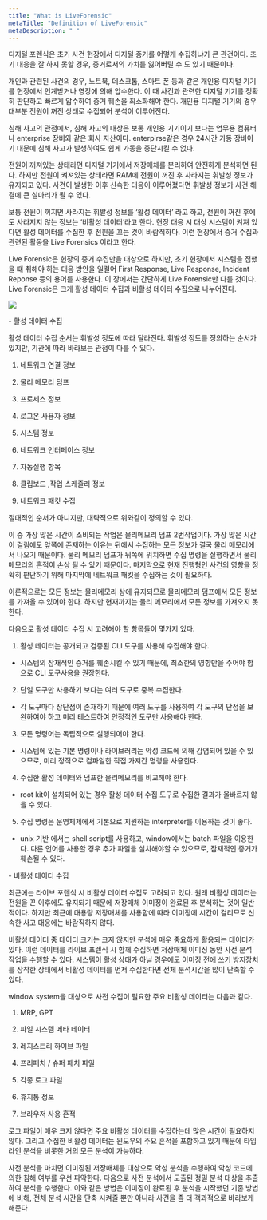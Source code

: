 ```yaml
---
title: "What is LiveForensic"
metaTitle: "Definition of LiveForensic"
metaDescription: " "
---
```


디지털 포렌식은 초기 사건 현장에서 디지털 증거를 어떻게 수집하냐가 큰 관건이다. 초기 대응을 잘 하지 못할 경우, 증거로서의 가치를 잃어버릴 수 도 있기 때문이다. 

개인과 관련된 사건의 경우, 노트북, 데스크톱, 스마트 폰 등과 같은 개인용 디지털 기기를 현장에서 인계받거나 영장에 의해 압수한다. 이 때 사건과 관련한 디지털 기기를 정확히 판단하고 빠르게 압수하여 증거 훼손을 최소화해야 한다. 개인용 디지털 기기의 경우 대부분 전원이 꺼진 상태로 수집되어 분석이 이루어진다.

침해 사고의 관점에서, 침해 사고의 대상은 보통 개인용 기기이기 보다는 업무용 컴퓨터나 enterprise 장비와 같은 회사 자산이다. enterpirse같은 경우 24시간 가동 장비이기 대문에 침해 사고가 발생하여도 쉽게 가동을 중단시킬 수 없다. 

전원이 꺼져있는 상태라면 디지털 기기에서 저장매체를 분리하여 안전하게 분석하면 된다. 하지만 전원이 켜져있는 상태라면 RAM에 전원이 꺼진 후 사라지는 휘발성 정보가 유지되고 있다. 사건이 발생한 이후 신속한 대응이 이루어졌다면 휘발성 정보가 사건 해결에 큰 실마리가 될 수 있다. 

보통 전원이 꺼지면 사라지는 휘발성 정보를 ‘활성 데이터’ 라고 하고, 전원이 꺼진 후에도 사라지지 않는 정보는 ‘비활성 데이터’라고 한다. 현장 대응 시 대상 시스템이 켜져 있다면 활성 데이터를 수집한 후 전원을 끄는 것이 바람직하다. 이런 현장에서 증거 수집과 관련된 활동을 Live Forensics 이라고 한다.

Live Forensic은 현장의 증거 수집만을 대상으로 하지만, 초기 현장에서 시스템을 접했을 떄 취해야 하는 대응 방안을 일컬어 First Response, Live Response, Incident Reponse 등의 용어를 사용한다. 이 장에서는 간단하게 Live Forensic만 다룰 것이다. Live Forensic은 크게 활성 데이터 수집과 비활성 데이터 수집으로 나누어진다.

![](C:\Users\user\Desktop\Forensic-For-Me\src\components\images\Live_Forensic.png)

\- 활성 데이터 수집

활성 데이터 수집 순서는 휘발성 정도에 따라 달라진다. 휘발성 정도를 정의하는 순서가 있지만, 기관에 따라 바라보는 관점이 다를 수 있다.

1. 네트워크 연결 정보

2. 물리 메모리 덤프

3. 프로세스 정보

4. 로그온 사용자 정보

5. 시스템 정보

6. 네트워크 인터페이스 정보

7. 자동실행 항목

8. 클립보드 ,작업 스케줄러 정보

9. 네트워크 패킷 수집

절대적인 순서가 아니지만, 대략적으로 위와같이 정의할 수 있다.

이 중 가장 많은 시간이 소비되는 작업은 물리메모리 덤프 2번작업이다. 가장 많은 시간이 걸림에도 앞쪽에 존재하는 이유는 뒤에서 수집하는 모든 정보가 결국 물리 메모리에서 나오기 때문이다. 물리 메모리 덤프가 뒤쪽에 위치하면 수집 명령을 실행하면서 물리메모리의 흔적이 손상 될 수 있기 때문이다. 마지막으로 현재 진행형인 사건의 영향을 정확히 판단하기 위해 마지막에 네트워크 패킷을 수집하는 것이 필요하다.

이론적으로는 모든 정보는 물리메모리 상에 유지되므로 물리메모리 덤프에서 모든 정보를 가져올 수 있어야 한다. 하지만 현재까지는 물리 메모리에서 모든 정보를 가져오지 못한다. 

 

다음으로 활성 데이터 수집 시 고려해야 할 항목들이 몇가지 있다.

1. 활성 데이터는 공개되고 검증된 CLI 도구를 사용해 수집해야 한다.

- 시스템의 잠재적인 증거를 훼손시킬 수 있기 때문에, 최소한의 영향만을 주어야 함으로 CLI 도구사용을 권장한다.

2. 단일 도구만 사용하기 보다는 여러 도구로 중복 수집한다.

- 각 도구마다 장단점이 존재하기 때문에 여러 도구를 사용하여 각 도구의 단점을 보완하여야 하고 미리 테스트하여 안정적인 도구만 사용해야 한다.

3. 모든 명령어는 독립적으로 실행되어야 한다.

- 시스템에 있는 기본 명령이나 라이브러리는 악성 코드에 의해 감염되어 있을 수 있으므로, 미리 정적으로 컴파일한 직접 가져간 명령을 사용한다. 

4. 수집한 활성 데이터와 덤프한 물리메모리를 비교해야 한다.

-  root kit이 설치되어 있는 경우 활성 데이터 수집 도구로 수집한 결과가 올바르지 않을 수 있다. 

5. 수집 명령은 운영체제에서 기본으로 지원하는 interpreter를 이용하는 것이 좋다.

- unix 기반 에서는 shell script를 사용하고, window에서는 batch 파일을 이용한다. 다른 언어를 사용할 경우 추가 파일을 설치해야할 수 있으므로, 잠재적인 증거가 훼손될 수 있다.

 

\- 비활성 데이터 수집

최근에는 라이브 포렌식 시 비활성 데이터 수집도 고려되고 있다. 원래 비활성 데이터는 전원을 끈 이후에도 유지되기 때문에 저장매체 이미징이 완료된 후 분석하는 것이 일반적이다. 하지만 최근에 대용량 저장매체를 사용함에 따라 이미징에 시간이 걸리므로 신속한 사고 대응에는 바람직하지 않다.

비활성 데이터 중 데이터 크기는 크지 않지만 분석에 매우 중요하게 활용되는 데이터가 있다. 이런 데이터를 라이브 포렌식 시 함께 수집하면 저장매체 이미징 동안 사전 분석 작업을 수행할 수 있다. 시스템이 활성 상태가 아닐 경우에도 이미징 전에 쓰기 방지장치를 장착한 상태에서 비활성 데이터를 먼저 수집한다면 전체 분석시간을 많이 단축할 수 있다.

window system을 대상으로 사전 수집이 필요한 주요 비활성 데이터는 다음과 같다.

1. MRP, GPT

2. 파일 시스템 메타 데이터

3. 레지스트리 하이브 파일

4. 프리패치 / 슈퍼 패치 파일

5. 각종 로그 파일

6. 휴지통 정보

7. 브라우저 사용 흔적

로그 파일이 매우 크지 않다면 주요 비활성 데이터를 수집하는데 많은 시간이 필요하지 않다. 그리고 수집한 비활성 데이터는 윈도우의 주요 흔적을 포함하고 있기 때문에 타임라인 분석을 비롯한 거의 모든 분석이 가능하다.

사전 분석을 마치면 이미징된 저장매체를 대상으로 악성 분석을 수행하여 악성 코드에 의한 침해 여부를 우선 파악한다. 다음으로 사전 분석에서 도출된 정밀 분석 대상을 추출하여 분석을 수행한다. 이와 같은 방법은 이미징이 완료된 후 분석을 시작했던 기존 방법에 비해, 전체 분석 시간을 단축 시켜줄 뿐만 아니라 사건을 좀 더 객과적으로 바라보게 해준다